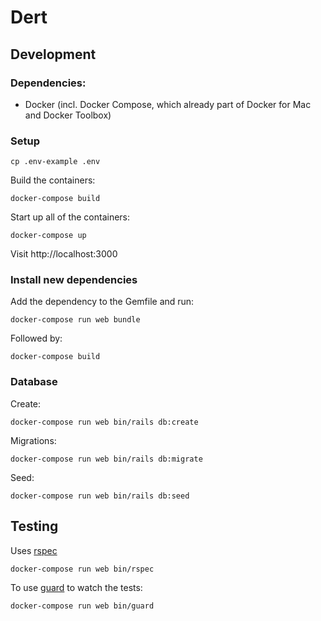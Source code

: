 # Dert

## Development

### Dependencies:

- Docker (incl. Docker Compose, which already part of Docker for Mac and Docker Toolbox)

### Setup
```
cp .env-example .env
```

Build the containers:
```
docker-compose build
```

Start up all of the containers:
```
docker-compose up
```

Visit http://localhost:3000

### Install new dependencies

Add the dependency to the Gemfile and run:
```
docker-compose run web bundle
```

Followed by:
```
docker-compose build
```

### Database

Create:
```
docker-compose run web bin/rails db:create
```

Migrations:
```
docker-compose run web bin/rails db:migrate
```

Seed:
```
docker-compose run web bin/rails db:seed
```

## Testing

Uses [rspec](https://github.com/rspec/rspec)
```
docker-compose run web bin/rspec
```

To use [guard](https://github.com/guard/guard) to watch the tests:
```
docker-compose run web bin/guard
```